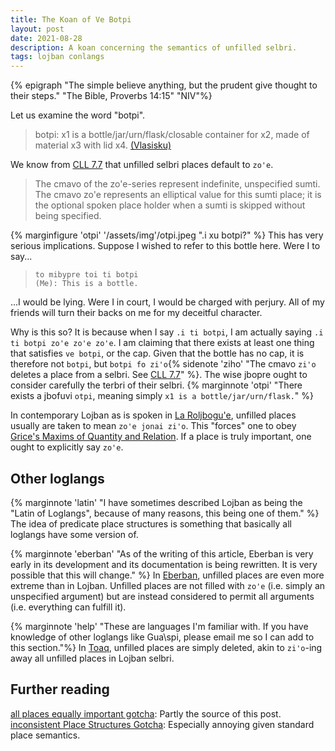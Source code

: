 ```yaml
---
title: The Koan of Ve Botpi
layout: post
date: 2021-08-28
description: A koan concerning the semantics of unfilled selbri.
tags: lojban conlangs
---
```


{% epigraph "The simple believe anything, but the prudent give thought to their steps." "The Bible, Proverbs 14:15" "NIV"%}

Let us examine the word "botpi".

> botpi: x1 is a bottle/jar/urn/flask/closable container for x2, made of material x3 with lid x4. [(Vlasisku)](https://vlasisku.lojban.org/botpi)

We know from [CLL 7.7](https://la-lojban.github.io/uncll/uncll-1.2.14/xhtml_section_chunks/section-zohe-cohe-series.html) that unfilled selbri places default to `zo'e`. 

> The cmavo of the zo'e-series represent indefinite, unspecified sumti. The cmavo zo'e represents an elliptical value for this sumti place; it is the optional spoken place holder when a sumti is skipped without being specified.

{% marginfigure 'otpi' '/assets/img'/otpi.jpeg ".i xu botpi?" %} This has very serious implications. Suppose I wished to refer to this bottle here. Were I to say...

> `to mibypre toi ti botpi` <br>
> `(Me): This is a bottle.`

...I would be lying. Were I in court, I would be charged with perjury. All of my friends will turn their backs on me for my deceitful character. 

Why is this so? It is because when I say `.i ti botpi`, I am actually saying `.i ti botpi zo'e zo'e zo'e`. I am claiming that there exists at least one thing that satisfies `ve botpi`, or the cap. Given that the bottle has no cap, it is therefore not `botpi`, but `botpi fo zi'o`{% sidenote 'ziho' "The cmavo `zi'o` deletes a place from a selbri. See [CLL 7.7](https://la-lojban.github.io/uncll/uncll-1.2.14/xhtml_section_chunks/section-zohe-cohe-series.html)" %}. The wise jbopre ought to consider carefully the terbri of their selbri. {% marginnote 'otpi' "There exists a jbofuvi `otpi`, meaning simply `x1 is a bottle/jar/urn/flask.`" %}

In contemporary Lojban as is spoken in [La Roljbogu'e](https://discord.gg/6Gt9YXwJEX), unfilled places usually are taken to mean `zo'e jonai zi'o`. This "forces" one to obey [Grice's Maxims of Quantity and Relation](https://www.sas.upenn.edu/~haroldfs/dravling/grice.html). If a place is truly important, one ought to explicitly say `zo'e`.

## Other loglangs
{% marginnote 'latin' "I have sometimes described Lojban as being the \"Latin of Loglangs\", because of many reasons, this being one of them." %} The idea of predicate place structures is something that basically all loglangs have some version of. 

 {% marginnote 'eberban' "As of the writing of this article, Eberban is very early in its development and its documentation is being rewritten. It is very possible that this will change." %} In [Eberban](https://mia-entropy.github.io/eberban/), unfilled places are even more extreme than in Lojban. Unfilled places are not filled with `zo'e` (i.e. simply an unspecified argument) but are instead considered to permit all arguments (i.e. everything can fulfill it).

{% marginnote 'help' "These are languages I'm familiar with. If you have knowledge of other loglangs like Gua\\spi, please email me so I can add to this section."%} In [Toaq](http://toaq.org/), unfilled places are simply deleted, akin to `zi'o`-ing away all unfilled places in Lojban selbri. 

## Further reading

[all places equally important gotcha](https://mw.lojban.org/papri/all_places_equally_important_gotcha): Partly the source of this post.
[inconsistent Place Structures Gotcha](https://mw.lojban.org/papri/inconsistent_Gismu_Place_Structures_Gotcha): Especially annoying given standard place semantics.



